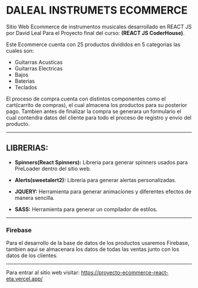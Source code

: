 
# DALEAL INSTRUMETS ECOMMERCE 
Sitio Web Ecommerce de instrumentos musicales desarrollado en REACT JS por David Leal Para el Proyecto final del curso: **(REACT JS CoderHouse)**.

Este Ecommerce cuenta con 25 productos divididos en 5 categorias las cuales son:
- Guitarras Acusticas
- Guitarras Electricas
- Bajos
- Baterias
- Teclados

El proceso de compra cuenta con distintos componentes como el cart(carrito de compras), el cual almacena los productos para su posterior pago. Tambien antes de finalizar la compra se generara un formulario el cual contendra datos del cliente para todo el proceso de registro y envio del producto.


---

## LIBRERIAS:
- **Spinners(React Spinners):** Libreria para generar spinners usados para PreLoader dentro del sitio web.

- **Alerts(sweetalert2):** Libreria para generar alertas personalizadas.

- **JQUERY:** Herramienta para generar animaciones y diferentes efectos de manera sencilla.

- **SASS:** Herramienta para generar un compilador de estilos.
---
### Firebase 

Para el desarrollo de la base de datos de los productos usaremos Firebase, tambien aqui se almacenara los datos de todas las ventas junto con los datos de los clientes.


---
Para entrar al sitio web visitar: 
https://proyecto-ecommerce-react-eta.vercel.app/